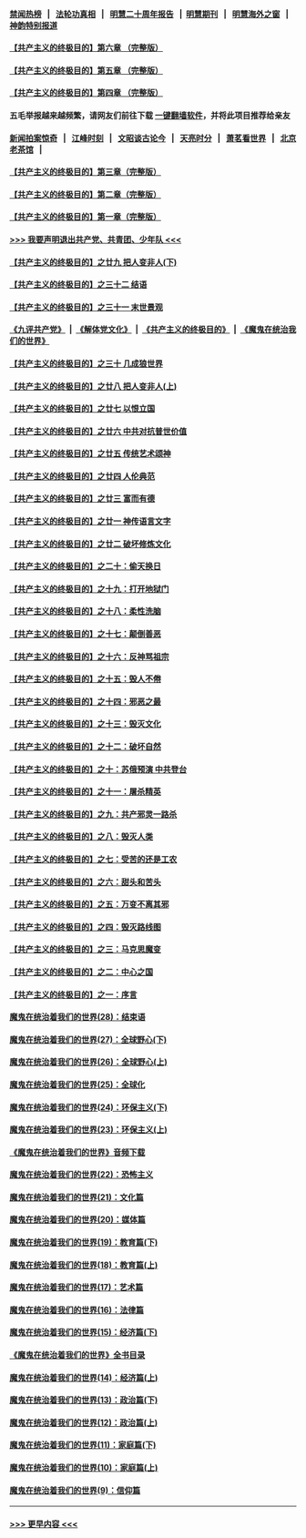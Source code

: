 #### [禁闻热榜](热点新闻.md?=0)  &nbsp;&nbsp;|&nbsp;&nbsp; [法轮功真相](https://github.com/gfw-breaker/truth/blob/master/README.md?=0) &nbsp;&nbsp;|&nbsp;&nbsp; [明慧二十周年报告](https://github.com/gfw-breaker/mh-reports/blob/master/README.md?=0) &nbsp;&nbsp;|&nbsp;&nbsp;[明慧期刊](https://github.com/gfw-breaker/mh-qikan) &nbsp;&nbsp;|&nbsp;&nbsp; [明慧海外之窗](https://github.com/gfw-breaker/mh-news/blob/master/README.md?=0) &nbsp;&nbsp;|&nbsp;&nbsp; [神韵特别报道](https://github.com/gfw-breaker/mh-news/blob/master/shenyun.md?=0)
#### [【共产主义的终极目的】第六章 （完整版）](../pages/nsc422/n11428913.md?t=03082131) 
#### [【共产主义的终极目的】第五章 （完整版）](../pages/nsc422/n11428912.md?t=03082131) 
#### [【共产主义的终极目的】第四章 （完整版）](../pages/nsc422/n11428907.md?t=03082131) 
#### 五毛举报越来越频繁，请网友们前往下载 [一键翻墙软件](https://github.com/gfw-breaker/ssr-accounts)，并将此项目推荐给亲友
#### [新闻拍案惊奇](https://github.com/gfw-breaker/banned-news/blob/master/pages/link4.md) &nbsp;&nbsp;|&nbsp;&nbsp; [江峰时刻](https://github.com/gfw-breaker/banned-news/blob/master/pages/link4.md) &nbsp;&nbsp;|&nbsp;&nbsp; [文昭谈古论今](https://github.com/gfw-breaker/banned-news/blob/master/pages/link4.md) &nbsp;&nbsp;|&nbsp;&nbsp; [天亮时分](https://github.com/gfw-breaker/banned-news/blob/master/pages/link4.md) &nbsp;&nbsp;|&nbsp;&nbsp; [萧茗看世界](https://github.com/gfw-breaker/banned-news/blob/master/pages/link4.md) &nbsp;&nbsp;|&nbsp;&nbsp; [北京老茶馆](https://github.com/gfw-breaker/banned-news/blob/master/pages/link4.md) &nbsp;&nbsp;|&nbsp;&nbsp; 
#### [【共产主义的终极目的】第三章（完整版）](../pages/nsc422/n11428848.md?t=03082131) 
#### [【共产主义的终极目的】第二章（完整版）](../pages/nsc422/n11428831.md?t=03082131) 
#### [【共产主义的终极目的】第一章（完整版）](../pages/nsc422/n11417651.md?t=03082131) 
#### [>>> 我要声明退出共产党、共青团、少年队 <<<](https://github.com/begood0513/goodnews/blob/master/quit/letter.md) 
#### [【共产主义的终极目的】之廿九 把人变非人(下)](../pages/nsc422/n11344140.md?t=03082131) 
#### [【共产主义的终极目的】之三十二 结语](../pages/nsc422/n11360535.md?t=03082131) 
#### [【共产主义的终极目的】之三十一 末世景观](../pages/nsc422/n11351129.md?t=03082131) 
#### [《九评共产党》](https://github.com/begood0513/9ping.md/blob/master/README.md) &nbsp;|&nbsp; [《解体党文化》](../../../../jtdwh.md/blob/master/README.md)  &nbsp;|&nbsp; [《共产主义的终极目的》](../../../../gczydzjmd.md/blob/master/README.md) &nbsp;|&nbsp; [《魔鬼在统治我们的世界》](../../../../mgztzwmdsj.md/blob/master/README.md) 
#### [【共产主义的终极目的】之三十 几成狼世界](../pages/nsc422/n11348280.md?t=03082131) 
#### [【共产主义的终极目的】之廿八 把人变非人(上)](../pages/nsc422/n11340492.md?t=03082131) 
#### [【共产主义的终极目的】之廿七 以恨立国](../pages/nsc422/n11336944.md?t=03082131) 
#### [【共产主义的终极目的】之廿六 中共对抗普世价值](../pages/nsc422/n11324785.md?t=03082131) 
#### [【共产主义的终极目的】之廿五 传统艺术颂神](../pages/nsc422/n11296396.md?t=03082131) 
#### [【共产主义的终极目的】之廿四 人伦典范](../pages/nsc422/n11296397.md?t=03082131) 
#### [【共产主义的终极目的】之廿三 富而有德](../pages/nsc422/n11283598.md?t=03082131) 
#### [【共产主义的终极目的】之廿一 神传语言文字](../pages/nsc422/n11263265.md?t=03082131) 
#### [【共产主义的终极目的】之廿二 破坏修炼文化](../pages/nsc422/n11245728.md?t=03082131) 
#### [【共产主义的终极目的】之二十：偷天换日](../pages/nsc422/n11238846.md?t=03082131) 
#### [【共产主义的终极目的】之十九：打开地狱门](../pages/nsc422/n11206376.md?t=03082131) 
#### [【共产主义的终极目的】之十八：柔性洗脑](../pages/nsc422/n11199994.md?t=03082131) 
#### [【共产主义的终极目的】之十七：颠倒善恶](../pages/nsc422/n11179782.md?t=03082131) 
#### [【共产主义的终极目的】之十六：反神骂祖宗](../pages/nsc422/n11166798.md?t=03082131) 
#### [【共产主义的终极目的】之十五：毁人不倦](../pages/nsc422/n11166792.md?t=03082131) 
#### [【共产主义的终极目的】之十四：邪恶之最](../pages/nsc422/n11150249.md?t=03082131) 
#### [【共产主义的终极目的】之十三：毁灭文化](../pages/nsc422/n11135227.md?t=03082131) 
#### [【共产主义的终极目的】之十二：破坏自然](../pages/nsc422/n11135214.md?t=03082131) 
#### [【共产主义的终极目的】之十：苏俄预演 中共登台](../pages/nsc422/n11118424.md?t=03082131) 
#### [【共产主义的终极目的】之十一：屠杀精英](../pages/nsc422/n11118442.md?t=03082131) 
#### [【共产主义的终极目的】之九：共产邪灵一路杀](../pages/nsc422/n11114139.md?t=03082131) 
#### [【共产主义的终极目的】之八：毁灭人类](../pages/nsc422/n11108503.md?t=03082131) 
#### [【共产主义的终极目的】之七：受苦的还是工农](../pages/nsc422/n11101809.md?t=03082131) 
#### [【共产主义的终极目的】之六：甜头和苦头](../pages/nsc422/n11096971.md?t=03082131) 
#### [【共产主义的终极目的】之五：万变不离其邪](../pages/nsc422/n11091285.md?t=03082131) 
#### [【共产主义的终极目的】之四：毁灭路线图](../pages/nsc422/n11086284.md?t=03082131) 
#### [【共产主义的终极目的】之三：马克思魔变](../pages/nsc422/n11061941.md?t=03082131) 
#### [【共产主义的终极目的】之二：中心之国](../pages/nsc422/n11047728.md?t=03082131) 
#### [【共产主义的终极目的】之一：序言](../pages/nsc422/n11086077.md?t=03082131) 
#### [魔鬼在统治着我们的世界(28)：结束语](../pages/nsc422/n10936246.md?t=03082131) 
#### [魔鬼在统治着我们的世界(27)：全球野心(下)](../pages/nsc422/n10928319.md?t=03082131) 
#### [魔鬼在统治着我们的世界(26)：全球野心(上)](../pages/nsc422/n10900318.md?t=03082131) 
#### [魔鬼在统治着我们的世界(25)：全球化](../pages/nsc422/n10788205.md?t=03082131) 
#### [魔鬼在统治着我们的世界(24)：环保主义(下)](../pages/nsc422/n10695307.md?t=03082131) 
#### [魔鬼在统治着我们的世界(23)：环保主义(上)](../pages/nsc422/n10688613.md?t=03082131) 
#### [《魔鬼在统治着我们的世界》音频下载](../pages/nsc422/n10635553.md?t=03082131) 
#### [魔鬼在统治着我们的世界(22)：恐怖主义](../pages/nsc422/n10614727.md?t=03082131) 
#### [魔鬼在统治着我们的世界(21)：文化篇](../pages/nsc422/n10597706.md?t=03082131) 
#### [魔鬼在统治着我们的世界(20)：媒体篇](../pages/nsc422/n10586579.md?t=03082131) 
#### [魔鬼在统治着我们的世界(19)：教育篇(下)](../pages/nsc422/n10564808.md?t=03082131) 
#### [魔鬼在统治着我们的世界(18)：教育篇(上)](../pages/nsc422/n10526970.md?t=03082131) 
#### [魔鬼在统治着我们的世界(17)：艺术篇](../pages/nsc422/n10499093.md?t=03082131) 
#### [魔鬼在统治着我们的世界(16)：法律篇](../pages/nsc422/n10485969.md?t=03082131) 
#### [魔鬼在统治着我们的世界(15)：经济篇(下)](../pages/nsc422/n10469975.md?t=03082131) 
#### [《魔鬼在统治着我们的世界》全书目录](../pages/nsc422/n10464261.md?t=03082131) 
#### [魔鬼在统治着我们的世界(14)：经济篇(上)](../pages/nsc422/n10457370.md?t=03082131) 
#### [魔鬼在统治着我们的世界(13)：政治篇(下)](../pages/nsc422/n10448270.md?t=03082131) 
#### [魔鬼在统治着我们的世界(12)：政治篇(上)](../pages/nsc422/n10444576.md?t=03082131) 
#### [魔鬼在统治着我们的世界(11)：家庭篇(下)](../pages/nsc422/n10440961.md?t=03082131) 
#### [魔鬼在统治着我们的世界(10)：家庭篇(上)](../pages/nsc422/n10435448.md?t=03082131) 
#### [魔鬼在统治着我们的世界(9)：信仰篇](../pages/nsc422/n10432159.md?t=03082131) 

----
#### [ >>> 更早内容 <<< ](../indexes/nsc422-earlier.md)
